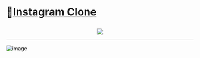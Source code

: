

# <p align="start"> 🎯[Instagram Clone](https://instagram-clone-wilciara.vercel.app/) </p>

<p align="center">
<img src="https://www.instagram.com/static/images/web/logged_out_wordmark.png/7a252de00b20.png" />
</p>
 
***
![image](https://user-images.githubusercontent.com/94201226/182056740-1689ffef-d342-4c01-9676-ed9d117865f4.png)
